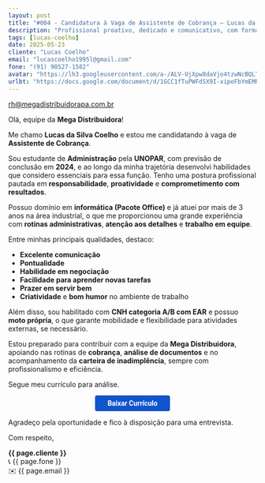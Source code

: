 ```yaml
---
layout: post
title: "#004 - Candidatura à Vaga de Assistente de Cobrança – Lucas da Silva Coelho"
description: "Profissional proativo, dedicado e comunicativo, com formação em Administração e experiência em produção e setor administrativo."
tags: [lucas-coelho]
date: 2025-05-23
cliente: "Lucas Coelho"
email: "lucascoelho1995l@gmail.com"
fone: "(91) 98527-1582"
avatar: "https://lh3.googleusercontent.com/a-/ALV-UjXpw8daVjo4tzwNcBQLTYZhzQ7xDQGc4Fifteyjd5WwvB2LYF7vbQ=s240-p-k-no"
urlbt: "https://docs.google.com/document/d/1GCC1fTuPWFdSX9I-xipoFbYmEMR12bgkTZTJlkiJFjk/edit?usp=sharing"
---
```

rh@megadistribuidorapa.com.br

Olá, equipe da **Mega Distribuidora**!

Me chamo **Lucas da Silva Coelho** e estou me candidatando à vaga de **Assistente de Cobrança**.

Sou estudante de **Administração** pela **UNOPAR**, com previsão de conclusão em **2024**, e ao longo da minha trajetória desenvolvi habilidades que considero essenciais para essa função. Tenho uma postura profissional pautada em **responsabilidade**, **proatividade** e **comprometimento com resultados**.

Possuo domínio em **informática (Pacote Office)** e já atuei por mais de 3 anos na área industrial, o que me proporcionou uma grande experiência com **rotinas administrativas**, **atenção aos detalhes** e **trabalho em equipe**.

Entre minhas principais qualidades, destaco:

* **Excelente comunicação**
* **Pontualidade**
* **Habilidade em negociação**
* **Facilidade para aprender novas tarefas**
* **Prazer em servir bem**
* **Criatividade** e **bom humor** no ambiente de trabalho

Além disso, sou habilitado com **CNH categoria A/B com EAR** e possuo **moto própria**, o que garante mobilidade e flexibilidade para atividades externas, se necessário.

Estou preparado para contribuir com a equipe da **Mega Distribuidora**, apoiando nas rotinas de **cobrança**, **análise de documentos** e no acompanhamento da **carteira de inadimplência**, sempre com profissionalismo e eficiência.

Segue meu currículo para análise.


<center><a href="{{ page.urlbt }}" class="btn" style="display: inline-block;padding: 8px 25px;color: white;font-size: 14px;text-decoration: none;border-radius: 4px;text-align: center;cursor: pointer;display: inline-block;font-weight: 700;font-family: 'Roboto', Tahoma, Verdana, Segoe, sans-serif;background-color: #15c;">Baixar Currículo</a></center>

Agradeço pela oportunidade e fico à disposição para uma entrevista.


Com respeito,  

**{{ page.cliente }}**<br>
📞 {{ page.fone }}<br>
✉️ {{ page.email }}
